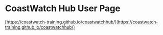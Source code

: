 # CoastWatch Hub User Page

[https://coastwatch-training.github.io/coastwatchhub/](https://coastwatch-training.github.io/coastwatchhub/)
